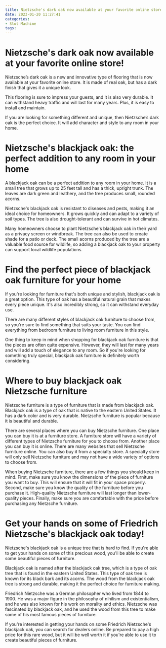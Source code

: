 ```yaml
---
title: Nietzsche's dark oak now available at your favorite online store!
date: 2023-01-20 11:27:41
categories:
- Slot Machine
tags:
---
```



#  Nietzsche's dark oak now available at your favorite online store!

Nietzsche’s dark oak is a new and innovative type of flooring that is now available at your favorite online store. It is made of real oak, but has a dark finish that gives it a unique look.

This flooring is sure to impress your guests, and it is also very durable. It can withstand heavy traffic and will last for many years. Plus, it is easy to install and maintain.

If you are looking for something different and unique, then Nietzsche’s dark oak is the perfect choice. It will add character and style to any room in your home.

#  Nietzsche's blackjack oak: the perfect addition to any room in your home

A blackjack oak can be a perfect addition to any room in your home. It is a small tree that grows up to 25 feet tall and has a thick, upright trunk. The leaves are dark green and leathery, and the tree produces small, rounded acorns.

Nietzsche's blackjack oak is resistant to diseases and pests, making it an ideal choice for homeowners. It grows quickly and can adapt to a variety of soil types. The tree is also drought-tolerant and can survive in hot climates.

Many homeowners choose to plant Nietzsche's blackjack oak in their yard as a privacy screen or windbreak. The tree can also be used to create shade for a patio or deck. The small acorns produced by the tree are a valuable food source for wildlife, so adding a blackjack oak to your property can support local wildlife populations.

#  Find the perfect piece of blackjack oak furniture for your home

If you're looking for furniture that's both unique and stylish, blackjack oak is a great option. This type of oak has a beautiful natural grain that makes every piece unique. It's also incredibly strong, so it can withstand everyday use.

There are many different styles of blackjack oak furniture to choose from, so you're sure to find something that suits your taste. You can find everything from bedroom furniture to living room furniture in this style.

One thing to keep in mind when shopping for blackjack oak furniture is that the pieces are often quite expensive. However, they will last for many years and will add a touch of elegance to any room. So if you're looking for something truly special, blackjack oak furniture is definitely worth considering.

#  Where to buy blackjack oak Nietzsche furniture

Nietzsche furniture is a type of furniture that is made from blackjack oak. Blackjack oak is a type of oak that is native to the eastern United States. It has a dark color and is very durable. Nietzsche furniture is popular because it is beautiful and durable.

There are several places where you can buy Nietzsche furniture. One place you can buy it is at a furniture store. A furniture store will have a variety of different types of Nietzsche furniture for you to choose from. Another place you can buy it is online. There are many websites that sell Nietzsche furniture online. You can also buy it from a specialty store. A specialty store will only sell Nietzsche furniture and may not have a wide variety of options to choose from.

When buying Nietzsche furniture, there are a few things you should keep in mind. First, make sure you know the dimensions of the piece of furniture you want to buy. This will ensure that it will fit in your space properly. Second, make sure you know the quality of the furniture before you purchase it. High-quality Nietzsche furniture will last longer than lower-quality pieces. Finally, make sure you are comfortable with the price before purchasing any Nietzsche furniture.

#  Get your hands on some of Friedrich Nietzsche's blackjack oak today!

Nietzsche's blackjack oak is a unique tree that is hard to find. If you're able to get your hands on some of this precious wood, you'll be able to create some beautiful pieces of furniture.

Blackjack oak is named after the blackjack oak tree, which is a type of oak tree that is found in the eastern United States. This type of oak tree is known for its black bark and its acorns. The wood from the blackjack oak tree is strong and durable, making it the perfect choice for furniture making.

Friedrich Nietzsche was a German philosopher who lived from 1844 to 1900. He was a major figure in the philosophy of nihilism and existentialism, and he was also known for his work on morality and ethics. Nietzsche was fascinated by blackjack oak, and he used the wood from this tree to make some of his most famous pieces of furniture.

If you're interested in getting your hands on some Friedrich Nietzsche's blackjack oak, you can search for dealers online. Be prepared to pay a high price for this rare wood, but it will be well worth it if you're able to use it to create beautiful pieces of furniture.
